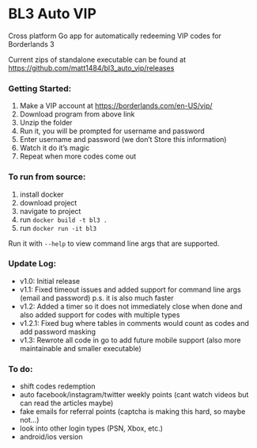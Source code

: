 # BL3 Auto VIP

Cross platform Go app for automatically redeeming VIP codes for Borderlands 3

Current zips of standalone executable can be found at
https://github.com/matt1484/bl3_auto_vip/releases

### Getting Started:
1. Make a VIP account at https://borderlands.com/en-US/vip/
2. Download program from above link
3. Unzip the folder
4. Run it, you will be prompted for username and password
5. Enter username and password (we don’t Store this information)
6. Watch it do it’s magic
7. Repeat when more codes come out

### To run from source:
1. install docker
2. download project
3. navigate to project
4. run `docker build -t bl3 .`
5. run `docker run -it bl3`

Run it with `--help` to view command line args that are supported.

### Update Log: 
* v1.0: Initial release 
* v1.1: Fixed timeout issues and added support for command line args (email and password) p.s. it is also much faster
* v1.2: Added a timer so it does not immediately close when done and also added support for codes with multiple types
* v1.2.1: Fixed bug where tables in comments would count as codes and add password masking
* v1.3: Rewrote all code in go to add future mobile support (also more maintainable and smaller executable)

### To do:
* shift codes redemption
* auto facebook/instagram/twitter weekly points (cant watch videos but can read the articles maybe)
* fake emails for referral points (captcha is making this hard, so maybe not...)
* look into other login types (PSN, Xbox, etc.)
* android/ios version 
